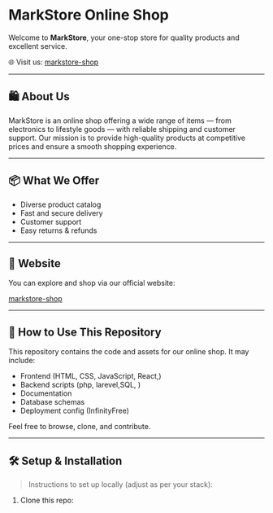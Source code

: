 # MarkStore Online Shop

Welcome to **MarkStore**, your one-stop store for quality products and excellent service.

🌐 Visit us: [markstore-shop](https://markstore-shop.lovestoblog.com/?i=1)

---

## 🛍 About Us

MarkStore is an online shop offering a wide range of items — from electronics to lifestyle goods — with reliable shipping and customer support. Our mission is to provide high-quality products at competitive prices and ensure a smooth shopping experience.

---

## 📦 What We Offer

- Diverse product catalog  
- Fast and secure delivery  
- Customer support  
- Easy returns & refunds  

---

## 🔗 Website

You can explore and shop via our official website:

[markstore-shop](https://markstore-shop.lovestoblog.com/?i=1)

---

## 🧾 How to Use This Repository

This repository contains the code and assets for our online shop. It may include:

- Frontend (HTML, CSS, JavaScript, React,)  
- Backend scripts (php, larevel,SQL, ) 
- Documentation  
- Database schemas  
- Deployment config  (InfinityFree)

Feel free to browse, clone, and contribute.

---

## 🛠 Setup & Installation

> Instructions to set up locally (adjust as per your stack):

1. Clone this repo:  
